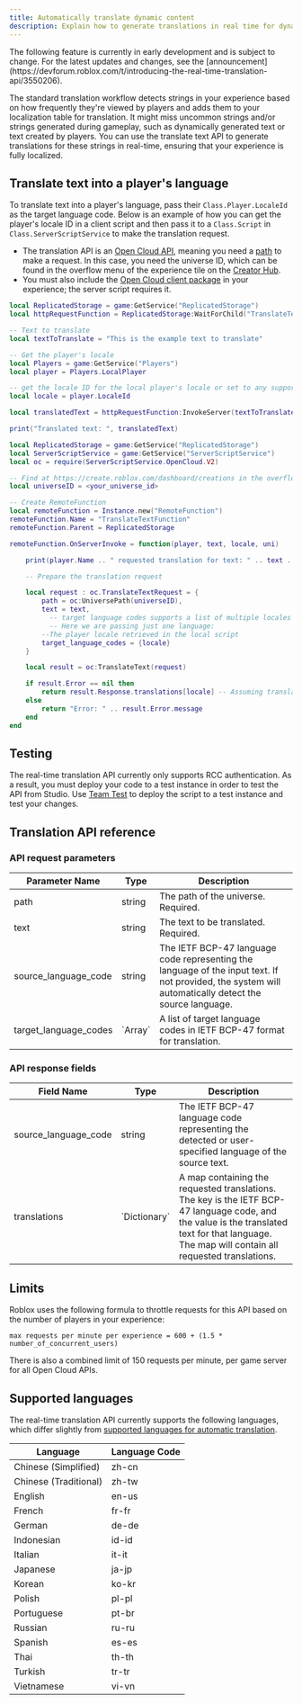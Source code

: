 ```yaml
---
title: Automatically translate dynamic content
description: Explain how to generate translations in real time for dynamic content.
---
```


<Alert severity = 'warning'>
The following feature is currently in early development and is subject to change. For the latest updates and changes, see the [announcement](https://devforum.roblox.com/t/introducing-the-real-time-translation-api/3550206).
</Alert>

The standard translation workflow detects strings in your experience based on how frequently they're viewed by players and adds them to your localization table for translation. It might miss uncommon strings and/or strings generated during gameplay, such as dynamically generated text or text created by players. You can use the translate text API to generate translations for these strings in real-time, ensuring that your experience is fully localized.

## Translate text into a player's language

To translate text into a player's language, pass their `Class.Player.LocaleId` as the target language code. Below is an example of how you can get the player's locale ID in a client script and then pass it to a `Class.Script` in `Class.ServerScriptService` to make the translation request.

- The translation API is an [Open Cloud API](../../cloud/index.md), meaning you need a [path](../../cloud/reference/patterns.md) to make a request. In this case, you need the universe ID, which can be found in the overflow menu of the experience tile on the [Creator Hub](https://create.roblox.com/dashboard/creations).
- You must also include the [Open Cloud client package](../../production/promotion/experience-notifications.md#include-the-package) in your experience; the server script requires it.

```lua title="Client script"
local ReplicatedStorage = game:GetService("ReplicatedStorage")
local httpRequestFunction = ReplicatedStorage:WaitForChild("TranslateTextFunction")

-- Text to translate
local textToTranslate = "This is the example text to translate"

-- Get the player's locale
local Players = game:GetService("Players")
local player = Players.LocalPlayer

-- get the locale ID for the local player's locale or set to any supported locale string
local locale = player.LocaleId

local translatedText = httpRequestFunction:InvokeServer(textToTranslate, locale)

print("Translated text: ", translatedText)
```

```lua title="Server script in ServerScriptService"
local ReplicatedStorage = game:GetService("ReplicatedStorage")
local ServerScriptService = game:GetService("ServerScriptService")
local oc = require(ServerScriptService.OpenCloud.V2)

-- Find at https://create.roblox.com/dashboard/creations in the overflow menu of an experience tile
local universeID = <your_universe_id>

-- Create RemoteFunction
local remoteFunction = Instance.new("RemoteFunction")
remoteFunction.Name = "TranslateTextFunction"
remoteFunction.Parent = ReplicatedStorage

remoteFunction.OnServerInvoke = function(player, text, locale, uni)

    print(player.Name .. " requested translation for text: " .. text .. " to locale: " .. locale)

    -- Prepare the translation request

    local request : oc.TranslateTextRequest = {
        path = oc:UniversePath(universeID),
        text = text,
	      -- target language codes supports a list of multiple locales to translate to.
	      -- Here we are passing just one language:
        --The player locale retrieved in the local script
        target_language_codes = {locale}
    }

    local result = oc:TranslateText(request)

    if result.Error == nil then
        return result.Response.translations[locale] -- Assuming translations[locale] contains the translated text
    else
        return "Error: " .. result.Error.message
    end
end
```

## Testing

The real-time translation API currently only supports RCC authentication. As a result, you must deploy your code to a test instance in order to test the API from Studio. Use [Team Test](../../studio/home-tab.md#team-test) to deploy the script to a test instance and test your changes.

## Translation API reference

### API request parameters

<table>
<thead>
  <tr>
    <th>Parameter Name</th>
    <th>Type</th>
    <th>Description</th>
  </tr>
</thead>
<tbody>
  <tr>
    <td>path</td>
    <td>string</td>
    <td>The path of the universe. Required.</td>
  </tr>
  <tr>
    <td>text</td>
    <td>string</td>
    <td>The text to be translated. Required.</td>
  </tr>
  <tr>
    <td>source_language_code</td>
    <td>string</td>
    <td>The IETF BCP-47 language code representing the language of the input text. If not provided, the system will automatically detect the source language.</td>
  </tr>
  <tr>
    <td>target_language_codes</td>
    <td>`Array<string>`</td>
    <td>A list of target language codes in IETF BCP-47 format for translation.</td>
  </tr>
</tbody>
</table>

### API response fields

<table>
<thead>
  <tr>
    <th>Field Name</th>
    <th>Type</th>
    <th>Description</th>
  </tr>
</thead>
<tbody>
  <tr>
    <td>source_language_code</td>
    <td>string</td>
    <td>The IETF BCP-47 language code representing the detected or user-specified language of the source text.</td>
  </tr>
  <tr>
    <td>translations</td>
    <td>`Dictionary<string, string>`</td>
    <td>A map containing the requested translations. The key is the IETF BCP-47 language code, and the value is the translated text for that language. The map will contain all requested translations.</td>
  </tr>
</tbody>
</table>

## Limits

Roblox uses the following formula to throttle requests for this API based on the number of players in your experience:

`max requests per minute per experience = 600 + (1.5 * number_of_concurrent_users)`

There is also a combined limit of 150 requests per minute, per game server for all Open Cloud APIs.

## Supported languages

The real-time translation API currently supports the following languages, which differ slightly from [supported languages for automatic translation](../../production/localization/automatic-translations.md#supported-languages).

<table>
<thead>
  <tr>
    <th>Language</th>
    <th>Language Code</th>
  </tr>
</thead>
<tbody>
  <tr>
    <td>Chinese (Simplified)</td>
    <td>zh-cn</td>
  </tr>
  <tr>
    <td>Chinese (Traditional)</td>
    <td>zh-tw</td>
  </tr>
  <tr>
    <td>English</td>
    <td>en-us</td>
  </tr>
  <tr>
    <td>French</td>
    <td>fr-fr</td>
  </tr>
  <tr>
    <td>German</td>
    <td>de-de</td>
  </tr>
  <tr>
    <td>Indonesian</td>
    <td>id-id</td>
  </tr>
  <tr>
    <td>Italian</td>
    <td>it-it</td>
  </tr>
  <tr>
    <td>Japanese</td>
    <td>ja-jp</td>
  </tr>
  <tr>
    <td>Korean</td>
    <td>ko-kr</td>
  </tr>
  <tr>
    <td>Polish</td>
    <td>pl-pl</td>
  </tr>
  <tr>
    <td>Portuguese</td>
    <td>pt-br</td>
  </tr>
  <tr>
    <td>Russian</td>
    <td>ru-ru</td>
  </tr>
  <tr>
    <td>Spanish</td>
    <td>es-es</td>
  </tr>
  <tr>
    <td>Thai</td>
    <td>th-th</td>
  </tr>
  <tr>
    <td>Turkish</td>
    <td>tr-tr</td>
  </tr>
  <tr>
    <td>Vietnamese</td>
    <td>vi-vn</td>
  </tr>
</tbody>
</table>
